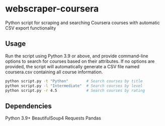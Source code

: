 # webscraper-coursera
Python script for scraping and searching Coursera courses with automatic CSV export functionality



## Usage

Run the script using Python 3.9 or above, and provide command-line options to search for courses based on their attributes. If no options are provided, the script will automatically generate a CSV file named coursera.csv containing all course information.


```bash
python script.py -t "Python"        # Search courses by title
python script.py -l "Intermediate"  # Search courses by level
python script.py -r 4.5             # Search courses by rating
```
## Dependencies


Python 3.9+
BeautifulSoup4
Requests
Pandas

